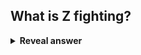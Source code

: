 ## What is Z fighting?
<details>
<summary><b>Reveal answer</b></summary>
When two faces have the exact same depth
</details>
